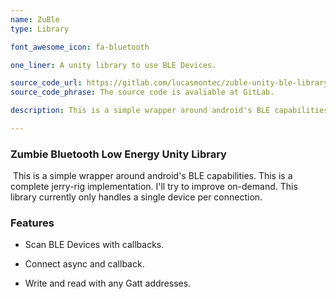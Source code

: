 ```yaml
---
name: ZuBle
type: Library

font_awesome_icon: fa-bluetooth

one_liner: A unity library to use BLE Devices.

source_code_url: https://gitlab.com/lucasmontec/zuble-unity-ble-library
source_code_phrase: The source code is avaliable at GitLab.

description: This is a simple wrapper around android's BLE capabilities.

---
```


###  Zumbie Bluetooth Low Energy Unity Library

​	This is a simple wrapper around android's BLE capabilities. This is a complete jerry-rig implementation. I'll try to improve on-demand. This library currently only handles a single device per connection.

### Features

- Scan BLE Devices with callbacks.

- Connect async and callback.

- Write and read with any Gatt addresses.
